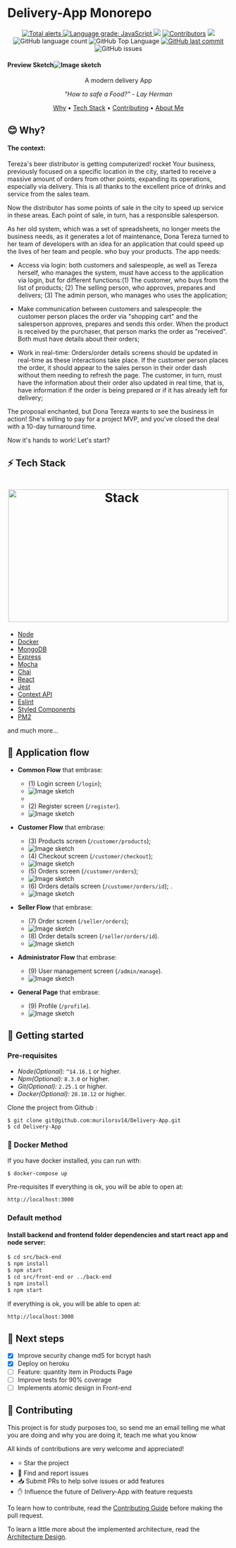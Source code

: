 # Delivery-App Monorepo

<p align="center">
  <a href="https://lgtm.com/projects/g/murilorsv14/Delivery-App/alerts/"><img alt="Total alerts" src="https://img.shields.io/lgtm/alerts/g/murilorsv14/Delivery-App.svg?logo=lgtm&logoWidth=18"/>
  </a>
  <a href="https://lgtm.com/projects/g/murilorsv14/Delivery-App/context:javascript"><img alt="Language grade: JavaScript" src="https://img.shields.io/lgtm/grade/javascript/g/murilorsv14/Delivery-App.svg?logo=lgtm&logoWidth=18"/>
  </a>
  <a href="https://codeclimate.com/github/murilorsv14/Delivery-App/maintainability"><img src="https://api.codeclimate.com/v1/badges/fb1b65d40930ea5e4e6d/maintainability" /></a>
  <a href="https://github.com/murilorsv14/Delivery-App/graphs/contributors"><img
src="https://img.shields.io/github/contributors/murilorsv14/Delivery-App.svg" alt="Contributors"></a>
  <a href="https://opensource.org/licenses/MIT"><img
src="https://img.shields.io/badge/License-MIT-yellow.svg" /></a>
  <img alt="GitHub language count" src="https://img.shields.io/github/languages/count/murilorsv14/Delivery-App?color=6E40C9">
  <img alt="GitHub Top Language" src="https://img.shields.io/github/languages/top/murilorsv14/Delivery-App?color=6E40C9">
  <a href="https://github.com/murilorsv14/Delivery-App/commits/main">
    <img alt="GitHub last commit" src="https://img.shields.io/github/last-commit/murilorsv14/Delivery-App?color=6E40C9">
  </a>
  <img alt="GitHub issues" src="https://img.shields.io/github/issues/murilorsv14/Delivery-App">
  
</p>

#### Preview Sketch<img src="https://github.com/murilorsv14/Desafio-Tecnico-Ebytr/blob/main/projectReact.svg?raw=true" width="auto" title="Image sketch">

<p align="center">A modern delivery App</p>

<p align="center"><i> "How to safe a Food?" - Lay Herman </i> </p>

<p align="center">
  <a href="#-why">Why</a> •
  <a href="#-tech-stack">Tech Stack</a> •
  <a href="#-contributing">Contributing</a> •
  <a href="https://github.com/murilorsv14">About Me</a>
</p>

## 😊 **Why?**

<h4>The context:</h4>
Tereza's beer distributor is getting computerized! rocket Your business, previously focused on a specific location in the city, started to receive a massive amount of orders from other points, expanding its operations, especially via delivery. This is all thanks to the excellent price of drinks and service from the sales team.

Now the distributor has some points of sale in the city to speed up service in these areas. Each point of sale, in turn, has a responsible salesperson.

As her old system, which was a set of spreadsheets, no longer meets the business needs, as it generates a lot of maintenance, Dona Tereza turned to her team of developers with an idea for an application that could speed up the lives of her team and people. who buy your products. The app needs:

* Access via login: both customers and salespeople, as well as Tereza herself, who manages the system, must have access to the application via login, but for different functions:(1) The customer, who buys from the list of products; (2) The selling person, who approves, prepares and delivers; (3) The admin person, who manages who uses the application;

* Make communication between customers and salespeople: the customer person places the order via "shopping cart" and the salesperson approves, prepares and sends this order. When the product is received by the purchaser, that person marks the order as "received". Both must have details about their orders;

* Work in real-time: Orders/order details screens should be updated in real-time as these interactions take place. If the customer person places the order, it should appear to the sales person in their order dash without them needing to refresh the page. The customer, in turn, must have the information about their order also updated in real time, that is, have information if the order is being prepared or if it has already left for delivery;

The proposal enchanted, but Dona Tereza wants to see the business in action! She's willing to pay for a project MVP, and you've closed the deal with a 10-day turnaround time.

Now it's hands to work! Let's start?

## ⚡ **Tech Stack**

<h1 align="center">
  <img src="https://miro.medium.com/max/811/1*SEfonxxMIktyFJWwA_oTTg.png" alt="Stack" height="300" width="500">
  <br>
</h1>

- [Node](https://nodejs.org/en/)
- [Docker](https://www.docker.com/)
- [MongoDB](https://www.mongodb.com/)
- [Express](https://expressjs.com/)
- [Mocha](https://mochajs.org/)
- [Chai](https://www.chaijs.com/)
- [React](https://reactjs.org/)
- [Jest](https://jestjs.io/)
- [Context API](https://reactjs.org/docs/context.html)
- [Eslint](https://eslint.org/)
- [Styled Components](https://styled-components.com/)
- [PM2](https://pm2.keymetrics.io/)

and much more...

## 🌊 Application flow
- **Common Flow** that embrase: 
  - (1) Login screen (`/login`);
  -  <img src="https://github.com/murilorsv14/Delivery-App/blob/master/assets/Login.png?raw=true" width="auto" title="Image sketch">
  - 
  - (2) Register screen (`/register`).
  - <img src="https://github.com/murilorsv14/Delivery-App/blob/master/assets/Register.png?raw=true" width="auto" title="Image sketch">

- **Customer Flow** that embrase: 
  - (3) Products screen (`/customer/products`); 
  - <img src="https://github.com/murilorsv14/Delivery-App/blob/master/assets/Products.png?raw=true" width="auto" title="Image sketch">
  - (4) Checkout screen (`/customer/checkout`); 
  - <img src="https://github.com/murilorsv14/Delivery-App/blob/master/assets/CustomerCheckout.png?raw=true" width="auto" title="Image sketch">
  - (5) Orders screen (`/customer/orders`); 
  - <img src="https://github.com/murilorsv14/Delivery-App/blob/master/assets/CustomerOrders.png?raw=true" width="auto" title="Image sketch">
  - (6) Orders details screen (`/customer/orders/id`); .
  - <img src="https://github.com/murilorsv14/Delivery-App/blob/master/assets/CustomerOrderDetails.png?raw=true" width="auto" title="Image sketch">

- **Seller Flow** that embrase: 
  - (7) Order screen (`/seller/orders`); 
  - <img src="https://github.com/murilorsv14/Delivery-App/blob/master/assets/Orders.png?raw=true" width="auto" title="Image sketch">
  - (8) Order details screen (`/seller/orders/id`).
  - <img src="https://github.com/murilorsv14/Delivery-App/blob/master/assets/OrdersDetails.png?raw=true" width="auto" title="Image sketch">

- **Administrator Flow** that embrase: 
  - (9) User management screen (`/admin/manage`).
  - <img src="https://github.com/murilorsv14/Delivery-App/blob/master/assets/TelaAdmin.png?raw=true" width="auto" title="Image sketch">

- **General Page** that embrase: 
  - (9) Profile (`/profile`).
  - <img src="https://github.com/murilorsv14/Delivery-App/blob/master/assets/CustomerProfile.png?raw=true" width="auto" title="Image sketch">


## 🏃 Getting started

### Pre-requisites

- _Node(Optional):_ `^14.16.1` or higher.
- _Npm(Optional):_ `8.3.0` or higher.
- _Git(Optional):_ `2.25.1` or higher.
- _Docker(Optional):_ `20.10.12` or higher.

Clone the project from Github :

```sh
$ git clone git@github.com:murilorsv14/Delivery-App.git
$ cd Delivery-App
```

### 🐳 Docker Method

If you have docker installed, you can run with:

```sh
$ docker-compose up
```

Pre-requisites
If everything is ok, you will be able to open at:

```bash
http://localhost:3000
```

### Default method

#### Install backend and frontend folder dependencies and start react app and node server:

```sh
$ cd src/back-end
$ npm install
$ npm start
$ cd src/front-end or ../back-end
$ npm install
$ npm start
```

If everything is ok, you will be able to open at:

```bash
http://localhost:3000
```

## 👣 Next steps

- [x] Improve security change md5 for bcrypt hash
- [x] Deploy on heroku
- [ ] Feature: quantity item in Products Page
- [ ] Improve tests for 90% coverage
- [ ] Implements atomic design in Front-end

## 🤝 **Contributing**

This project is for study purposes too, so send me an email telling me what you are doing and why you are doing it, teach me what you know

All kinds of contributions are very welcome and appreciated!

- ⭐️ Star the project
- 🐛 Find and report issues
- 📥 Submit PRs to help solve issues or add features
- ✋ Influence the future of Delivery-App with feature requests

To learn how to contribute, read the [Contributing Guide](/CONTRIBUTING.md) before making the pull request.

To learn a little more about the implemented architecture, read the [Architecture Design](/ARCHITECTURE.md).
